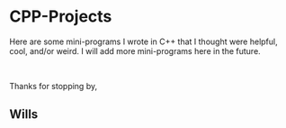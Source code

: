 # CPP-Projects

Here are some mini-programs I wrote in C++ that I thought were helpful, cool, and/or weird. I will add more mini-programs here in the future.

<br />

Thanks for stopping by,
## Wills
